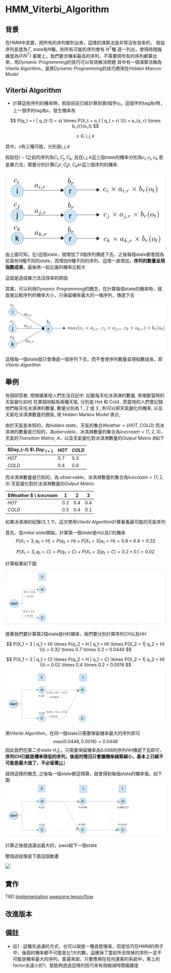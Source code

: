 # HMM_Viterbi_Algorithm

## 背景

在HMM中其實，把所有的序列都列出來，這樣的演算法是非常沒有效率的，
假設序列長度為$T$, state有$N$種，則所有可能的序列會有   $N^{T}$種
逐一列出，使得時間複雜度為$O(N^{T})$
事實上，我們要求機率最高的序列，不需要把所有的序列都算出來，用*Dynamic Programming*的技巧可以有效解決問題
其中有一個演算法稱為Viterbi Algorithm，是將*Dynamic Programming*的技巧應用在*Hidden Marcov Model*


## Viterbi Algorithm

* 計算這些序列的機率時，假設目前已經計算到第$t$個字$o_t$，這個字的tag為$r$時，上一個字的tag為$s$，發生機率為

$$
P(q_t = r | q_{t-1} = s) \times P(X_t = o_t | q_t = r) 
\\\\ = a_{s, r} \times b_{r}(o_t)
$$

$$s \in i, j, k$$

其中，$s$有三種可能，分別是$i, j, k$

假設在$t-1$之前的序列為$C_i, C_j, C_k$, 且在$i, j, k$這三個state的機率分別為$c_i, c_j, c_k$
若是暴力法，需要分別計算$C_{i}ir, C_{j}jr, C_{k}kr$這三個序列的機率

<img src='./images/viterbi_1.png'><img>
由上圖可知，在$r$這個state，就增加了3個序列傳遞下去，之後每個state都會因為前面有$N$種不同的state，而增加$N$種不同的序列，這樣一直增加，**序列的數量呈現指數成長**，最後再一起比誰的機率比較大

這就是造成暴力法沒效率的原因

其實，可以利用*Dynamic Programming*的概念，在計算每個state的機率時，就直接比較序列的機率大小，只保留機率最大的一條序列，傳遞下去

<img src='./images/viterbi_2.png'><img>

這樣每一個state就只會傳遞一個序列下去，而不會使序列數量呈現指數成長，即 *Viterbi Algorithm*

## 舉例

有個研究者, 想根據某地人們生活日記中, 記載每天吃冰淇淋的數量, 來推斷當時的天氣變化如何
在某個地點有兩種天氣, 分別是 Hot 和 Cold , 而當地的人們會記錄他們每天吃冰淇淋的數量, 數量分別為 1 , 2 或 3 , 
則可以把天氣變化的機率, 以及天氣吃冰淇淋數量的關係, 用 Hidden Markov Model 表示, 

由於天氣是未知的，為*hidden state*，天氣的集合$Weather = \{HOT, COLD\}$
而冰淇淋的數量是已知的，為*obervable*，冰淇淋數量的集合為$Icecream=\{1, 2, 3\}$，天氣的*Transition Matrix, A*，以及天氣變化對冰淇淋數量的*Output Matrix B*如下

|$Day_{~t} $\ $Day_{~t+1}$|$HOT$|$COLD$|
|-------------------------|-----|------|
|$HOT$|0.7|0.3|
|$COLD$|0.4|0.6|

而冰淇淋數量是已知的，為 *observable*，冰淇淋數量的集合為$Icecream=\{1, 2, 3\}$
天氣變化對於冰淇淋數量的*Output Matrix*:

|$Weather $ \ $Icecream$|$1$|$2$|$3$|
|----------------------|----|---|---|
|$HOT$|0.2|0.4|0.4|
|$COLD$|0.5|0.4|0.1|

如果冰淇淋的紀錄$(3, 1, 1)$，這次使用*Viterbi Algorithm*計算看看最可能的天氣序列

首先，從*initial state*開始，計算第一個*state*是$H$以及$C$的機率
$$
P(X_1 = 3, q_1 = H) = P(q_1 = H)\times P(X_1 = 3 | q_1 = H) = 0.8 \times 0.4 = 0.32
$$

$$
P(X_1 = 3, q_1 = C) = P(q_1 = C)\times P(X_1 = 3 | q_1 = C) = 0.2 \times 0.1 = 0.02
$$

計算結果如下圖

<img src='./images/viterbi_3.png'><img>

接著我們要計算第2個state是$H$的機率，我們要分別計算序列$CH$以及$HH$

$$
P(X_1 = 3 | q_1 = H) \times P(q_2 = H | q_1 = H) \times P(X_2 = 1| q_2 = H) 
\\\\ = 0.32 \times 0.7 \times 0.2 = 0.0448
$$

$$
P(X_1 = 3 | q_1 = C) \times P(q_2 = H | q_1 = C) \times P(X_2 = 1| q_2 = H) 
\\\\ = 0.02 \times 0.4 \times 0.2 = 0.0016
$$

<img src='./images/viterbi_4.png'><img>

用*Viterbi Algorithm*，在同一個state只需要保留機率最大的序列即可
$$
max (0.0448, 0.0016) = 0.0448
$$
因此我們在第二步$state~H$上，只需要保留機率為0.048的序列$HH$傳遞下去即可，**序列$CH$已經是機率很低的序列，後面的情況只會讓機率越乘越小，基本上已經不可能是最大值了，不必留著**[註1](#備註)

就用這樣的概念, 之後每一個state都這樣算，就會得到每個state的機率值，如下圖
<img src='./images/viterbi_5.png'><img>

計算之後就過濾出最大的，pass給下一個state

整個過程像是下面這個動畫

<img src='./images/viterbi_6.gif'><img>

## 實作

TBD
[Implementation](/demo/HMM.py)
[awesome tensorflow](https://github.com/dwiel/tensorflow_hmm/blob/master/tensorflow_hmm/hmm.py)

## 改進版本

## 備註

* 註1 : 這種先過濾的方式，也可以說是一種貪婪搜尋，但是恰巧在HMM的例子中，後面的機率都不可能是比1大的數，這確保了當前所去除掉的序列一定不可能是機率最大的序列，普遍來說，只要應用在任何連乘的系統中，乘上的factor永遠小於1，就能夠透過這樣的技巧來有效縮減時間複雜度

